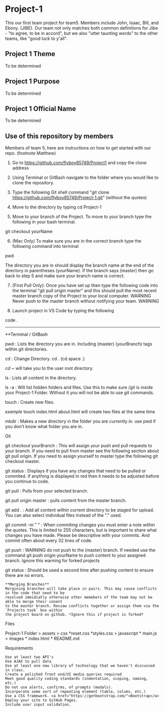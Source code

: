 # Project-1

This our first team project for team5. Members include John, Isaac, Bill, and Ebony. (JIBE). Our team not only matches both common definitions for Jibe - "to agree, to be in accord", but we also "utter taunting words" to the other teams, like "good luck to y'all".

## Project 1 Theme

To be determined

## Project 1 Purpose

To be determined

## Project 1 Official Name

To be determined

## Use of this repository by members

Members of team 5, here are instructions on how to get started with our repo. (footnote Matthew)

1. Go to https://github.com/flyboy85749/Project1 and copy the clone address

2. Using Terminal or GitBash navigate to the folder where you would like to clone the repository. 


3. Type the following Git shell command "git clone https://github.com/flyboy85749/Project-1.git" (without the quotes)

4. Move to the directory by typing cd Project-1

5. Move to your branch of the Project. To move to your branch type the following in your bash terminal.

git checkout yourName

6. (Mac Only) To make sure you are in the correct branch type the following command into terminal

pwd

The directory you are in should display the branch name at the end of the directory in parentheses (yourName). If the branch says (master) then go back to step 5 and make sure your branch name is correct.

7. (First Pull Only): Once you have set up then type the following code into the terminal "git pull origin master" and this should pull the most recent master branch copy of the Project to your local computer. WARNING Never push to the master branch without notifying your team. WARNING

8. Launch project in VS Code by typing the following 

code .
*********************************************************************************

**Terminal / GitBash

pwd : Lists the directory you are in. Including (master) (yourBranch) tags within git directories.

cd : Change Directory. cd . (cd space .)

*cd ~* will take you to the user root directory.

ls : Lists all content in the directory.

ls -a : Will list hidden folders and files. Use this to make sure /git is inside your Project-1 Folder. Without it you will not be able to use git commands.

touch : Create new files. 

*example* touch index.html about.html will create two files at the same time

mkdir : Makes a new directory in the folder you are currently in. use pwd if you don't know what folder you are in.

Git

git checkout yourBranch : This will assign your push and pull requests to your branch. If you need to pull from master see the following section about git pull origin. If you need to assign yourself to master type the following git checkout master.

git status : Displays if you have any changes that need to be pulled or commited. If anything is displayed in red then it needs to be adjusted before you continue to code.

git pull : Pulls from your selected branch.

git pull origin master : pulls content from the master branch.

git add . : Add all content within current directory to be staged for upload. You can also select individual files instead of the "." used.

git commit -m " " : When commiting changes you must enter a note within the quotes. This is limited to 255 characters, but is important to share what changes you have made. Please be descriptive with your commits. And commit often about every 32 lines of code.

git push : WARNING do not push to the (master) branch. If needed use the command git push origin yourName to push content to your assigned branch. Ignore this warning for forked projects

git status : Should be used a second time after pushing content to ensure there are no errors.

    **Merging Branches**
    Mergining branches will take place in pairs. This may cause conflicts in the code that need to be 
    resolved immidiatly otherwise other memebers of the team may not be able to merge their conent 
    to the master branch. Review conflicts together or assign them via the `Projects task` box within 
    the project board on github. *Ignore this if project is forked*

Files

Project-1 Folder
    > assets
        > css
            *reset.css
            *styles.css
        > javascript
            * main.js
        > images
    * index.html
    * README.md

Requirements

    Use at least two API's
    Use AJAX to pull data
    Use at least one new library of technology that we haven't discussed in class.
    Create a polished front end/UI media queries required
    Meet good quality coding standards (indentation, scoping, naming, etc.)
    Do not use alerts, confirms, of prompts (modals).
    Incorporate some sort of repeating element (table, colums, etc.)
    Use a CSS framework. <a href="https://getbootstrap.com/">Bootstrap</a>
    Deploy your site to GitHub Pages.
    Include user input validation.

